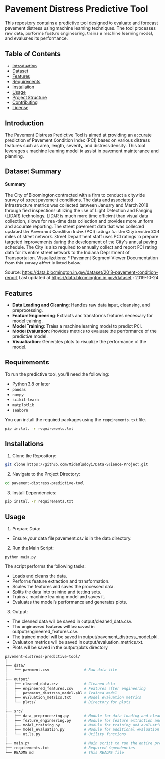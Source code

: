 # Pavement Distress Predictive Tool

This repository contains a predictive tool designed to evaluate and forecast pavement distress using machine learning techniques. The tool processes raw data, performs feature engineering, trains a machine learning model, and evaluates its performance. 

## Table of Contents

- [Introduction](#introduction)
- [Dataset](#data)
- [Features](#features)
- [Requirements](#requirements)
- [Installation](#installation)
- [Usage](#usage)
- [Project Structure](#project-structure)
- [Contributing](#contributing)
- [License](#license)

## Introduction

The Pavement Distress Predictive Tool is aimed at providing an accurate prediction of Pavement Condition Index (PCI) based on various distress features such as area, length, severity, and distress density. This tool leverages a machine learning model to assist in pavement maintenance and planning.

## Dataset Summary

#### Summary
The City of Bloomington contracted with a firm to conduct a citywide survey of street pavement conditions. The data and associated infrastructure metrics was collected between January and March 2018 through field inspections utilizing the use of Light Detection and Ranging (LIDAR) technology. LIDAR is much more time efficient than visual data collection, allows for real-time data collection and provides more uniform and accurate reporting. The street pavement data that was collected updated the Pavement Condition Index (PCI) ratings for the City’s entire 234 miles of street network. Street Department staff uses PCI ratings to prepare targeted improvements during the development of the City's annual paving schedule. The City is also required to annually collect and report PCI rating data for its entire street network to the Indiana Department of Transportation. Visualizations: * Pavement Segment Viewer Documentation from this survey effort is listed below.

Source: https://data.bloomington.in.gov/dataset/2018-pavement-condition-report
Last updated at https://data.bloomington.in.gov/dataset : 2019-10-24

## Features

- **Data Loading and Cleaning**: Handles raw data input, cleansing, and preprocessing.
- **Feature Engineering**: Extracts and transforms features necessary for model training.
- **Model Training**: Trains a machine learning model to predict PCI.
- **Model Evaluation**: Provides metrics to evaluate the performance of the predictive model.
- **Visualization**: Generates plots to visualize the performance of the model.

## Requirements

To run the predictive tool, you'll need the following:

- Python 3.8 or later
- `pandas`
- `numpy`
- `scikit-learn`
- `matplotlib`
- `seaborn`

You can install the required packages using the `requirements.txt` file.

```bash
pip install -r requirements.txt
```
## Installations
1. Clone the Repository:
```bash
git clone https://github.com/MideOludoyi/Data-Science-Project.git
```
2. Navigate to the Project Directory:
```bash
cd pavement-distress-predictive-tool
```
3. Install Dependencies:
```bash
pip install -r requirements.txt
```

## Usage
1. Prepare Data:
- Ensure your data file pavement.csv is in the data directory.
2. Run the Main Script:
```bash
python main.py
```
The script performs the following tasks:
- Loads and cleans the data.
- Performs feature extraction and transformation.
- Scales the features and saves the processed data.
- Splits the data into training and testing sets.
- Trains a machine learning model and saves it.
- Evaluates the model's performance and generates plots.

3. Output:
- The cleaned data will be saved in output/cleaned_data.csv.
- The engineered features will be saved in output/engineered_features.csv.
- The trained model will be saved in output/pavement_distress_model.pkl.
- Evaluation metrics will be saved in output/evaluation_metrics.txt.
- Plots will be saved in the output/plots directory


```bash
pavement-distress-predictive-tool/
│
├── data/
│   └── pavement.csv                # Raw data file
│
├── output/
│   ├── cleaned_data.csv            # Cleaned data
│   ├── engineered_features.csv     # Features after engineering
│   ├── pavement_distress_model.pkl # Trained model
│   ├── evaluation_metrics.txt      # Model evaluation metrics
│   └── plots/                      # Directory for plots
│
├── src/
│   ├── data_preprocessing.py       # Module for data loading and cleaning
│   ├── feature_engineering.py      # Module for feature extraction and transformation
│   ├── model_training.py           # Module for training and evaluating model
│   ├── model_evaluation.py         # Module for additional evaluation
│   └── utils.py                    # Utility functions
│
├── main.py                         # Main script to run the entire process
├── requirements.txt                # Required dependencies
└── README.md                       # This README file